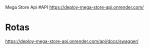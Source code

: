 Mega Store Api
#API
https://deploy-mega-store-api.onrender.com/
# Rotas
https://deploy-mega-store-api.onrender.com/api/docs/swagger/
